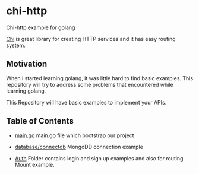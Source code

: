 # chi-http

Chi-http example for golang

[Chi](https://github.com/go-chi/chi) is great library for creating HTTP services and it has easy routing system.

## Motivation

When i started learning golang, it was little hard to find basic examples.
This repository will try to address some problems that encountered while learning golang.

This Repository will have basic examples to implement your APIs.

## Table of Contents
* [main.go](https://github.com/saiumesh535/chi-http/blob/master/main.go)
main.go file which bootstrap our project

* [database/connectdb](https://github.com/saiumesh535/chi-http/blob/master/database/connectdb.go)
MongoDD connection example

* [Auth](https://github.com/saiumesh535/chi-http/tree/master/auth)
Folder contains login and sign up examples and also for routing Mount example.
